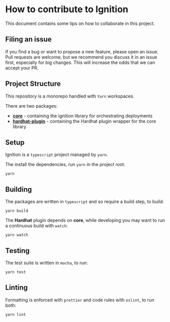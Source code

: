 # How to contribute to Ignition

This document contains some tips on how to collaborate in this project.

## Filing an issue

If you find a bug or want to propose a new feature, please open an issue. Pull requests are welcome, but we recommend you discuss it in an issue first, especially for big changes. This will increase the odds that we can accept your PR.

## Project Structure

This repository is a monorepo handled with `Yarn` workspaces.

There are two packages:

* [**core**](./packages/core/README.md) - containing the ignition library for orchestrating deployments
* [**hardhat-plugin**](./packages/hardhat-plugin/README.md) - containing the Hardhat plugin wrapper for the core library

## Setup

Ignition is a `typescript` project managed by `yarn`.

The install the dependencies, run `yarn` in the project root:

```shell
yarn
```

## Building

The packages are written in `typescript` and so require a build step, to build:

```shell
yarn build
```

The **Hardhat** plugin depends on **core**, while developing you may want to run a continuous build with `watch`:

```shell
yarn watch
```

## Testing

The test suite is written in `mocha`, to run:

```shell
yarn test
```

## Linting

Formatting is enforced with `prettier` and code rules with `eslint`, to run both:

```shell
yarn lint
```
